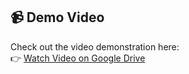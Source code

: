 ## 📹 Demo Video

Check out the video demonstration here:  
👉 [Watch Video on Google Drive](https://drive.google.com/file/d/1LePu5i-FK686MdicRPUsBAxxxXwOT8v-/view?usp=sharing)


